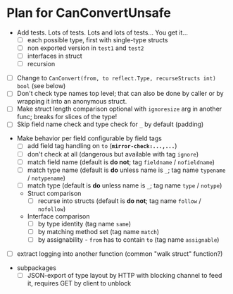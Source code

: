 Plan for CanConvertUnsafe
==========
* Add tests. Lots of tests. Lots and lots of tests... You get it...
  * [ ] each possible type, first with single-type structs
  * [ ] non exported version in `test1` and `test2`
  * [ ] interfaces in struct
  * [ ] recursion

* [ ] Change to `CanConvert(from, to reflect.Type, recurseStructs int) bool` (see below)
* [ ] Don't check type names top level; that can also be done by caller or by wrapping it into an anonymous struct.
* [ ] Make struct length comparison optional with `ignoresize` arg in another func; breaks for slices of the type!
* [ ] Skip field name check and type check for `_` by default (padding)
* Make behavior per field configurable by field tags
  * [ ] add field tag handling on `to` (**`mirror-check:...,...`**)
  * [ ] don't check at all (dangerous but available with tag `ignore`)
  * [ ] match field name (default is **do not**; tag `fieldname` / `nofieldname`)
  * [ ] match type name (default is **do** unless name is `_`; tag name `typename` / `notypename`)
  * [ ] match type (default is **do** unless name is `_`; tag name `type` / `notype`)
  * Struct comparison
    * [ ] recurse into structs (default is **do not**; tag name `follow` / `nofollow`)
  * Interface comparison
    * [ ] by type identity (tag name `same`)
    * [ ] by matching method set (tag name `match`)
    * [ ] by assignability - `from` has to contain `to` (tag name `assignable`)

* [ ] extract logging into another function (common "walk struct" function?)

* subpackages
  * [ ] JSON-export of type layout by HTTP with blocking channel to feed it, requires GET by client to unblock
